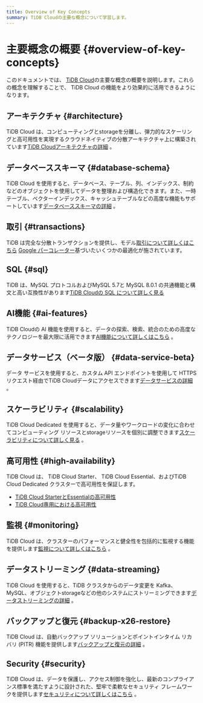 ```yaml
---
title: Overview of Key Concepts
summary: TiDB Cloudの主要な概念について学習します。
---
```


# 主要概念の概要 {#overview-of-key-concepts}

このドキュメントでは、 [TiDB Cloud](https://www.pingcap.com/tidb-cloud/)の主要な概念の概要を説明します。これらの概念を理解することで、 TiDB Cloud の機能をより効果的に活用できるようになります。

## アーキテクチャ {#architecture}

TiDB Cloud は、コンピューティングとstorageを分離し、弾力的なスケーリングと高可用性を実現するクラウドネイティブの分散アーキテクチャ上に構築されています[TiDB Cloudアーキテクチャの詳細](/tidb-cloud/architecture-concepts.md) 。

## データベーススキーマ {#database-schema}

TiDB Cloud を使用すると、データベース、テーブル、列、インデックス、制約などのオブジェクトを使用してデータを整理および構造化できます。また、一時テーブル、ベクターインデックス、キャッシュテーブルなどの高度な機能もサポートしています[データベーススキーマの詳細](/tidb-cloud/database-schema-concepts.md) 。

## 取引 {#transactions}

TiDB は完全な分散トランザクションを提供し、モデル[取引について詳しくはこちら](/tidb-cloud/transaction-concepts.md) [Google パーコレーター](https://research.google.com/pubs/pub36726.html)基づいたいくつかの最適化が施されています。

## SQL {#sql}

TiDB は、MySQL プロトコルおよびMySQL 5.7と MySQL 8.0.1 の共通機能と構文と高い互換性があります[TiDB Cloudの SQL について詳しく見る](/tidb-cloud/sql-concepts.md)

## AI機能 {#ai-features}

TiDB Cloudの AI 機能を使用すると、データの探索、検索、統合のための高度なテクノロジーを最大限に活用できます[AI機能について詳しくはこちら](/tidb-cloud/ai-feature-concepts.md) 。

## データサービス（ベータ版） {#data-service-beta}

データ サービスを使用すると、カスタム API エンドポイントを使用して HTTPS リクエスト経由でTiDB Cloudデータにアクセスできます[データサービスの詳細](/tidb-cloud/data-service-concepts.md) 。

## スケーラビリティ {#scalability}

TiDB Cloud Dedicated を使用すると、データ量やワークロードの変化に合わせてコンピューティング リソースとstorageリソースを個別に調整できます[スケーラビリティについて詳しく見る](/tidb-cloud/scalability-concepts.md) 。

## 高可用性 {#high-availability}

TiDB Cloud は、 TiDB Cloud Starter、 TiDB Cloud Essential、およびTiDB Cloud Dedicated クラスターで高可用性を保証します。

-   [TiDB Cloud StarterとEssentialの高可用性](/tidb-cloud/serverless-high-availability.md)
-   [TiDB Cloud専用における高可用性](/tidb-cloud/high-availability-with-multi-az.md)

## 監視 {#monitoring}

TiDB Cloud は、クラスターのパフォーマンスと健全性を包括的に監視する機能を提供します[監視について詳しくはこちら](/tidb-cloud/monitoring-concepts.md) 。

## データストリーミング {#data-streaming}

TiDB Cloud を使用すると、TiDB クラスタからのデータ変更を Kafka、MySQL、オブジェクトstorageなどの他のシステムにストリーミングできます[データストリーミングの詳細](/tidb-cloud/data-streaming-concepts.md) 。

## バックアップと復元 {#backup-x26-restore}

TiDB Cloud は、自動バックアップ ソリューションとポイントインタイム リカバリ (PITR) 機能を提供します[バックアップと復元の詳細](/tidb-cloud/backup-and-restore-concepts.md) 。

## Security {#security}

TiDB Cloud は、データを保護し、アクセス制御を強化し、最新のコンプライアンス標準を満たすように設計された、堅牢で柔軟なセキュリティ フレームワークを提供します[セキュリティについて詳しくはこちら](/tidb-cloud/security-concepts.md) 。
